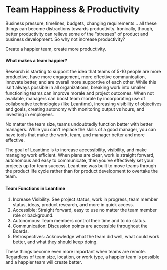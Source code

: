 # Team Happiness & Productivity

Business pressure, timelines, budgets, changing requirements... all these things can become distractions towards productivity. Ironically, though, better productivity can relieve some of the "stresses" of product and business development. So why not increase productivity?  

Create a happier team, create more productivity. 

#### What makes a team happier?

Research is starting to support the idea that teams of 5-10 people are more productive, have more engagement, more effective communication, innovate better, and are overall more supportive of each other.  While this isn't always possible in all organizations, breaking work into smaller functioning teams can improve morale and project outcomes.  When not available, managers can boost team morale by incorporating use of collaborative technologies (like Leantime), increasing visibility of objectives and goals, creating autonomy with monitoring output vs hours, and investing in employees.

No matter the team size, teams undoubtedly function better with better managers.  While you can't replace the skills of a good manager, you can have tools that make the work, team, and manager better and more effective.  

The goal of Leantime is to increase accessibility, visibility, and make managing work efficient.  When plans are clear, work is straight forward, autonomous and easy to communicate, then you've effectively set your projects up for team success. Leantime was built to move teams through the product life cycle rather than for product development to overtake the team.

#### Team Functions in Leantime

1. Increase Visibility:  See project status, work in progress, team member status, ideas, product research, and more in quick access.
2. Accessible: Straight forward, easy to use no matter the team member role or background.
3. Autonomous: Team members control their time and to do status.  
4. Communication: Discussion points are accessible throughout the Boards.
5. Retrospectives:  Acknowledge what the team did well, what could work better, and what they should keep doing. 

These things become even more important when teams are remote.  Regardless of team size, location, or work type, a happier team is possible and a happier team will create better.
